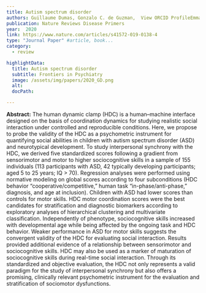 ```yaml
---
title: Autism spectrum disorder
authors: Guillaume Dumas, Gonzalo C. de Guzman,  View ORCID ProfileEmmanuelle Tognoli, and J. A. Scott Kelso
publication: Nature Reviews Disease Primers
year:  2020
link: https://www.nature.com/articles/s41572-019-0138-4
type: "Journal Paper" #article, book...
category:
  - review

highlightData:
  title: Autism spectrum disorder
  subtitle: Frontiers in Psychiatry
  image: /assets/img/papers/2020_GD.png
  alt: 
  docPath:

---
```

**Abstract:**
The human dynamic clamp (HDC) is a human–machine interface designed on the basis of coordination dynamics for studying realistic social interaction under controlled and reproducible conditions. Here, we propose to probe the validity of the HDC as a psychometric instrument for quantifying social abilities in children with autism spectrum disorder (ASD) and neurotypical development. To study interpersonal synchrony with the HDC, we derived five standardized scores following a gradient from sensorimotor and motor to higher sociocognitive skills in a sample of 155 individuals (113 participants with ASD, 42 typically developing participants; aged 5 to 25 years; IQ > 70). Regression analyses were performed using normative modeling on global scores according to four subconditions (HDC behavior “cooperative/competitive,” human task “in-phase/anti-phase,” diagnosis, and age at inclusion). Children with ASD had lower scores than controls for motor skills. HDC motor coordination scores were the best candidates for stratification and diagnostic biomarkers according to exploratory analyses of hierarchical clustering and multivariate classification. Independently of phenotype, sociocognitive skills increased with developmental age while being affected by the ongoing task and HDC behavior. Weaker performance in ASD for motor skills suggests the convergent validity of the HDC for evaluating social interaction. Results provided additional evidence of a relationship between sensorimotor and sociocognitive skills. HDC may also be used as a marker of maturation of sociocognitive skills during real-time social interaction. Through its standardized and objective evaluation, the HDC not only represents a valid paradigm for the study of interpersonal synchrony but also offers a promising, clinically relevant psychometric instrument for the evaluation and stratification of sociomotor dysfunctions.
